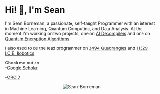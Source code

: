 # Hi! 👋, I'm Sean

I'm Sean Borneman, a passionate, self-taught Programmer with an interest in Machine Learning, Quantum Computing, and Data Analysis. At the moment I'm working on two projects, one on [AI Decompilers](https://github.com/Sean-Borneman/HexRay) and one on [Quantum Encryption Algorithms](https://github.com/Sean-Borneman/PQE)

I also used to be the lead programmer on [3494 Quadrangles](https://github.com/FRC3494) and [11329 I.C.E. Robotics](https://github.com/FTC11329)

Check me out on  
-[Google Scholar](https://scholar.google.com/citations?hl=en&user=ro2PkcYAAAAJ)

-[ORCID](https://orcid.org/0000-0003-0396-4342)


<p align="center">
  <a>
    <picture>
      <source media="(prefers-color-scheme: dark)" srcset="https://github-readme-stats.vercel.app/api/top-langs/?username=Sean-Borneman&layout=compact&theme=github_dark">
      <source media="(prefers-color-scheme: light)" srcset="https://github-readme-stats.vercel.app/api/top-langs/?username=Sean-Borneman&layout=compact">
      <img align="center" src="https://github-readme-stats.vercel.app/api/top-langs/?username=dracco1993&layout=compact" alt="Sean-Borneman" />
    </picture>
  </a>
</p>
